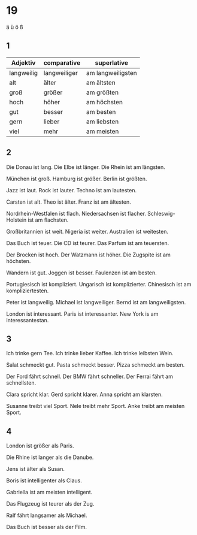 # 19

ä ü ö ß

## 1

|Adjektiv|comparative|superlative|
|-|-|-|
|langweilig|langweiliger|am langweiligsten|
|alt|älter|am ältsten|
|groß|größer|am größten|
|hoch|höher|am höchsten|
|gut|besser|am besten|
|gern|lieber|am liebsten|
|viel|mehr|am meisten|

## 2

Die Donau ist lang. Die Elbe ist länger. Die Rhein ist am längsten.

München ist groß. Hamburg ist größer. Berlin ist größten.

Jazz ist laut. Rock ist lauter. Techno ist am lautesten.

Carsten ist alt. Theo ist älter. Franz ist am ältesten.

Nordrhein-Westfalen ist flach. Niedersachsen ist flacher. Schleswig-Holstein ist am flachsten.

Großbritannien ist weit. Nigeria ist weiter. Australien ist weitesten.

Das Buch ist teuer. Die CD ist teurer. Das Parfum ist am teuersten.

Der Brocken ist hoch. Der Watzmann ist höher. Die Zugspite ist am höchsten.

Wandern ist gut. Joggen ist besser. Faulenzen ist am besten.

Portugiesisch ist kompliziert. Ungarisch ist komplizierter. Chinesisch ist am kompliziertesten.

Peter ist langweilig. Michael ist langweiliger. Bernd ist am langweiligsten.

London ist interessant. Paris ist interessanter. New York is am interessantestan.

## 3

Ich trinke gern Tee. Ich trinke lieber Kaffee. Ich trinke leibsten Wein.

Salat schmeckt gut. Pasta schmeckt besser. Pizza schmeckt am besten.

Der Ford fährt schnell. Der BMW fährt schneller. Der Ferrai fährt am schnellsten.

Clara spricht klar. Gerd spricht klarer. Anna spricht am klarsten.

Susanne treibt viel Sport. Nele treibt mehr Sport. Anke treibt am meisten Sport.

## 4

London ist größer als Paris.

Die Rhine ist langer als die Danube.

Jens ist älter als Susan.

Boris ist intelligenter als Claus.

Gabriella ist am meisten intelligent.

Das Flugzeug ist teurer als der Zug.

Ralf fährt langsamer als Michael.

Das Buch ist besser als der Film.
